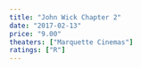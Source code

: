 ```yaml
---
title: "John Wick Chapter 2"
date: "2017-02-13"
price: "9.00"
theaters: ["Marquette Cinemas"]
ratings: ["R"]
---
```

